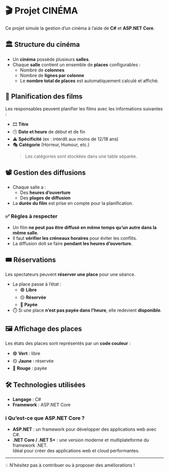 # 🎬 Projet CINÉMA

Ce projet simule la gestion d’un cinéma à l’aide de **C#** et **ASP.NET Core**.

## 🏛️ Structure du cinéma

- Un **cinéma** possède plusieurs **salles**.
- Chaque **salle** contient un ensemble de **places** configurables :
  - Nombre de **colonnes**
  - Nombre de **lignes par colonne**
  - Le **nombre total de places** est automatiquement calculé et affiché.

## 📅 Planification des films

Les responsables peuvent planifier les films avec les informations suivantes :

- 🎞️ **Titre**
- 🕒 **Date et heure** de début et de fin
- ⚠️ **Spécificité** (ex : interdit aux moins de 12/18 ans)
- 🎭 **Catégorie** (Horreur, Humour, etc.)  
  > Les catégories sont stockées dans une table séparée.

## 📽️ Gestion des diffusions

- Chaque salle a :
  - Des **heures d’ouverture**
  - Des **plages de diffusion**
- La **durée du film** est prise en compte pour la planification.

### ✅ Règles à respecter

- Un film **ne peut pas être diffusé en même temps qu’un autre dans la même salle**.
- Il faut **vérifier les créneaux horaires** pour éviter les conflits.
- La diffusion doit se faire **pendant les heures d’ouverture**.

## 🎟️ Réservations

Les spectateurs peuvent **réserver une place** pour une séance.

- La place passe à l’état :
  - 🟢 **Libre**
  - 🟡 **Réservée**
  - 🔴 **Payée**
- ⏱️ Si une place **n’est pas payée dans l’heure**, elle redevient **disponible**.

## 🖼️ Affichage des places

Les états des places sont représentés par un **code couleur** :

- 🟢 **Vert** : libre
- 🟡 **Jaune** : réservée
- 🔴 **Rouge** : payée

## 🛠️ Technologies utilisées

- **Langage** : C#
- **Framework** : ASP.NET Core

### ℹ️ Qu’est-ce que ASP.NET Core ?

- **ASP.NET** : un framework pour développer des applications web avec C#.
- **.NET Core / .NET 5+** : une version moderne et multiplateforme du framework .NET.  
  Idéal pour créer des applications web et cloud performantes.

---

💡 N’hésitez pas à contribuer ou à proposer des améliorations !
